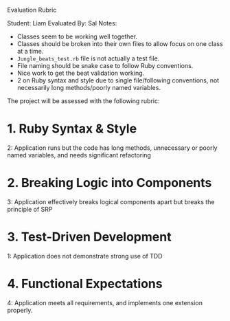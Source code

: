 Evaluation Rubric

Student: Liam
Evaluated By: Sal
Notes:

* Classes seem to be working well together.
* Classes should be broken into their own files to allow focus on one class at a time.
* `Jungle_beats_test.rb` file is not actually a test file.
* File naming should be snake case to follow Ruby conventions.
* Nice work to get the beat validation working.
* 2 on Ruby syntax and style due to single file/following conventions, not necessarily long methods/poorly named variables.

The project will be assessed with the following rubric:

# 1. Ruby Syntax & Style

2: Application runs but the code has long methods, unnecessary or poorly named variables, and needs significant refactoring

# 2. Breaking Logic into Components

3: Application effectively breaks logical components apart but breaks the principle of SRP

# 3. Test-Driven Development

1: Application does not demonstrate strong use of TDD

# 4. Functional Expectations

4: Application meets all requirements, and implements one extension properly.
